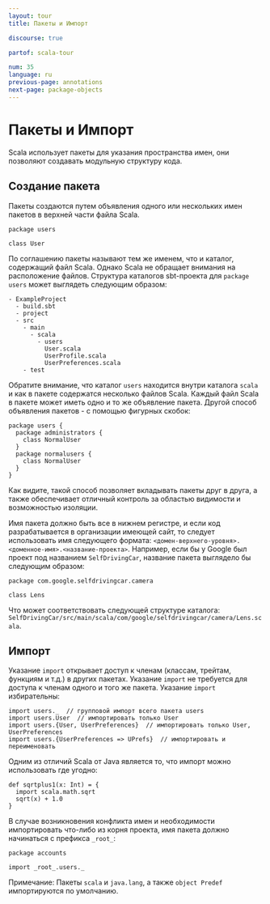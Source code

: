```yaml
---
layout: tour
title: Пакеты и Импорт

discourse: true

partof: scala-tour

num: 35
language: ru
previous-page: annotations
next-page: package-objects
---
```


#  Пакеты и Импорт
Scala использует пакеты для указания пространства имен, они позволяют создавать модульную структуру кода.

## Создание пакета
Пакеты создаются путем объявления одного или нескольких имен пакетов в верхней части файла Scala.

```
package users

class User
```
По соглашению пакеты называют тем же именем, что и каталог, содержащий файл Scala. Однако Scala не обращает внимания на расположение файлов. Структура каталогов sbt-проекта для `package users` может выглядеть следующим образом:
```
- ExampleProject
  - build.sbt
  - project
  - src
    - main
      - scala
        - users
          User.scala
          UserProfile.scala
          UserPreferences.scala
    - test
```
Обратите внимание, что каталог `users` находится внутри каталога `scala` и как в пакете содержатся несколько файлов Scala. Каждый файл Scala в пакете может иметь одно и то же объявление пакета. Другой способ объявления пакетов - с помощью фигурных скобок:
```
package users {
  package administrators {
    class NormalUser
  }
  package normalusers {
    class NormalUser
  }
}
```
Как видите, такой способ позволяет вкладывать пакеты друг в друга, а также обеспечивает отличный контроль за областью видимости и возможностью изоляции.

Имя пакета должно быть все в нижнем регистре, и если код разрабатывается в организации имеющей сайт, то следует использовать имя следующего формата: `<домен-верхнего-уровня>.<доменное-имя>.<название-проекта>`. Например, если бы у Google был проект под названием `SelfDrivingCar`, название пакета выглядело бы следующим образом:
```
package com.google.selfdrivingcar.camera

class Lens
```
Что может соответствовать следующей структуре каталога: `SelfDrivingCar/src/main/scala/com/google/selfdrivingcar/camera/Lens.scala`.

## Импорт
Указание `import` открывает доступ к членам (классам, трейтам, функциям и т.д.) в других пакетах. Указание `import` не требуется для доступа к членам одного и того же пакета. Указание `import` избирательны:
```
import users._  // групповой импорт всего пакета users
import users.User  // импортировать только User
import users.{User, UserPreferences}  // импортировать только User, UserPreferences
import users.{UserPreferences => UPrefs}  // импортировать и переименовать
```

Одним из отличий Scala от Java является то, что импорт можно использовать где угодно:

```tut
def sqrtplus1(x: Int) = {
  import scala.math.sqrt
  sqrt(x) + 1.0
}
```
В случае возникновения конфликта имен и необходимости импортировать что-либо из корня проекта, имя пакета должно начинаться с префикса `_root_`:
```
package accounts

import _root_.users._
```


Примечание: Пакеты `scala` и `java.lang`, а также `object Predef` импортируются по умолчанию.
